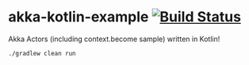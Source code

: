 # akka-kotlin-example [![Build Status](https://travis-ci.org/daggerok/akka-kotlin-example.svg?branch=master)](https://travis-ci.org/daggerok/akka-kotlin-example)
Akka Actors (including context.become sample) written in Kotlin!

```bash
./gradlew clean run
```
